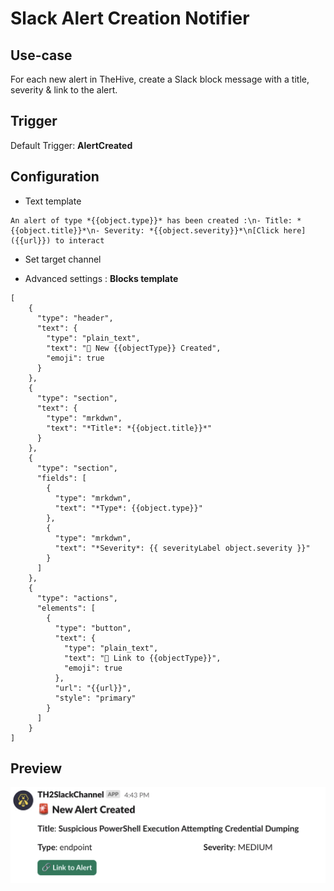# Slack Alert Creation Notifier

## Use-case

For each new alert in TheHive, create a Slack block message with a title, severity & link to the alert.

## Trigger

Default Trigger: **AlertCreated**

## Configuration

* Text template

```
An alert of type *{{object.type}}* has been created :\n- Title: *{{object.title}}*\n- Severity: *{{object.severity}}*\n[Click here]({{url}}) to interact
```

* Set target channel

* Advanced settings : **Blocks template**

```
[
    {
      "type": "header",
      "text": {
        "type": "plain_text",
        "text": "🚨 New {{objectType}} Created",
        "emoji": true
      }
    },
    {
      "type": "section",
      "text": {
        "type": "mrkdwn",
        "text": "*Title*: *{{object.title}}*"
      }
    },
    {
      "type": "section",
      "fields": [
        {
          "type": "mrkdwn",
          "text": "*Type*: {{object.type}}"
        },
        {
          "type": "mrkdwn",
          "text": "*Severity*: {{ severityLabel object.severity }}"
        }
      ]
    },
    {
      "type": "actions",
      "elements": [
        {
          "type": "button",
          "text": {
            "type": "plain_text",
            "text": "🔗 Link to {{objectType}}",
            "emoji": true
          },
          "url": "{{url}}",
          "style": "primary"
        }
      ]
    }
]
```
## Preview

![alt text](assets/slack-notifier-alert-creation.png)